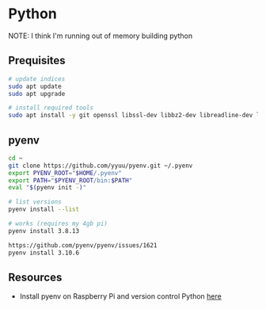 # Python

NOTE: I think I'm running out of memory building python

## Prequisites

```sh
# update indices
sudo apt update
sudo apt upgrade

# install required tools 
sudo apt install -y git openssl libssl-dev libbz2-dev libreadline-dev libsqlite3-dev libffi-dev liblzma-dev
```

## pyenv

```sh
cd ~
git clone https://github.com/yyuu/pyenv.git ~/.pyenv
export PYENV_ROOT="$HOME/.pyenv"
export PATH="$PYENV_ROOT/bin:$PATH"
eval "$(pyenv init -)"

# list versions
pyenv install --list

# works (requires my 4gb pi)
pyenv install 3.8.13

https://github.com/pyenv/pyenv/issues/1621
pyenv install 3.10.6
```

## Resources

* Install pyenv on Raspberry Pi and version control Python [here](https://www.linuxtut.com/en/c8b82ab42564256df884/)  

